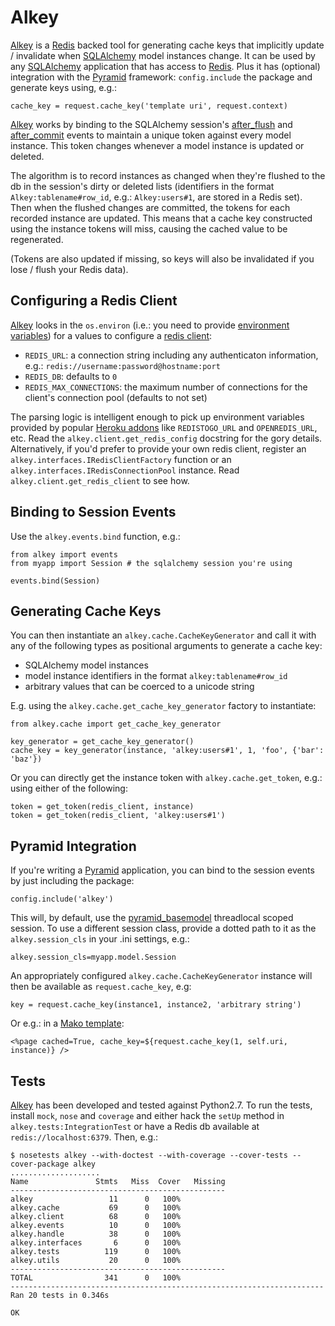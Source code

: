 # Alkey

[Alkey][] is a [Redis][] backed tool for generating cache keys that implicitly
update / invalidate when [SQLAlchemy][] model instances change. It can be used
by any [SQLAlchemy][] application that has access to [Redis][]. Plus it has
(optional) integration with the [Pyramid][] framework: `config.include` the
package and generate keys using, e.g.:

    cache_key = request.cache_key('template uri', request.context)

[Alkey][] works by binding to the SQLAlchemy session's [after_flush][] and
[after_commit][] events to maintain a unique token against every model instance.
This token changes whenever a model instance is updated or deleted.

The algorithm is to record instances as changed when they're flushed to the db
in the session's dirty or deleted lists (identifiers in the format
`Alkey:tablename#row_id`, e.g.: `Alkey:users#1`, are stored in a Redis set).
Then when the flushed changes are committed, the tokens for each recorded
instance are updated. This means that a cache key constructed using the
instance tokens will miss, causing the cached value to be regenerated.

(Tokens are also updated if missing, so keys will also be invalidated if you
lose / flush your Redis data).

## Configuring a Redis Client

[Alkey][] looks in the `os.environ` (i.e.: you need to provide
[environment variables][]) for a values to configure a [redis client][]:

* `REDIS_URL`: a connection string including any authenticaton information, e.g.:
  `redis://username:password@hostname:port`
* `REDIS_DB`: defaults to `0`
* `REDIS_MAX_CONNECTIONS`: the maximum number of connections for the client's
  connection pool (defaults to not set)

The parsing logic is intelligent enough to pick up environment variables
provided by popular [Heroku addons][] like `REDISTOGO_URL` and `OPENREDIS_URL`,
etc. Read the `alkey.client.get_redis_config` docstring for the gory details.
Alternatively, if you'd prefer to provide your own redis client, register an `alkey.interfaces.IRedisClientFactory` function or an
`alkey.interfaces.IRedisConnectionPool` instance. Read 
`alkey.client.get_redis_client` to see how.

## Binding to Session Events

Use the `alkey.events.bind` function, e.g.:
    
    from alkey import events
    from myapp import Session # the sqlalchemy session you're using
    
    events.bind(Session)

## Generating Cache Keys

You can then instantiate an `alkey.cache.CacheKeyGenerator` and call it with
any of the following types as positional arguments to generate a cache key:

* SQLAlchemy model instances
* model instance identifiers in the format `alkey:tablename#row_id`
* arbitrary values that can be coerced to a unicode string

E.g. using the `alkey.cache.get_cache_key_generator` factory to instantiate:

    from alkey.cache import get_cache_key_generator
    
    key_generator = get_cache_key_generator()
    cache_key = key_generator(instance, 'alkey:users#1', 1, 'foo', {'bar': 'baz'})

Or you can directly get the instance token with `alkey.cache.get_token`, e.g.: using
either of the following:

    token = get_token(redis_client, instance)
    token = get_token(redis_client, 'alkey:users#1')

## Pyramid Integration

If you're writing a [Pyramid][] application, you can bind to the session events
by just including the package:

    config.include('alkey')

This will, by default, use the [pyramid_basemodel][] threadlocal scoped session.
To use a different session class, provide a dotted path to it as the
`alkey.session_cls` in your .ini settings, e.g.:

    alkey.session_cls=myapp.model.Session

An appropriately configured `alkey.cache.CacheKeyGenerator` instance will then
be available as ``request.cache_key``, e.g:

    key = request.cache_key(instance1, instance2, 'arbitrary string')

Or e.g.: in a [Mako template][]:

    <%page cached=True, cache_key=${request.cache_key(1, self.uri, instance)} />

## Tests

[Alkey][] has been developed and tested against Python2.7. To run the tests,
install `mock`, `nose` and `coverage` and either hack the `setUp` method in
`alkey.tests:IntegrationTest` or have a Redis db available at
`redis://localhost:6379`. Then, e.g.:

    $ nosetests alkey --with-doctest --with-coverage --cover-tests --cover-package alkey
    ....................
    Name               Stmts   Miss  Cover   Missing
    ------------------------------------------------
    alkey                 11      0   100%   
    alkey.cache           69      0   100%   
    alkey.client          68      0   100%   
    alkey.events          10      0   100%   
    alkey.handle          38      0   100%   
    alkey.interfaces       6      0   100%   
    alkey.tests          119      0   100%   
    alkey.utils           20      0   100%   
    ------------------------------------------------
    TOTAL                341      0   100%   
    ----------------------------------------------------------------------
    Ran 20 tests in 0.346s
    
    OK

[alkey]: http://github.com/thruflo/alkey
[Redis]: http://redis.io
[SQLAlchemy]: http://www.sqlalchemy.org/
[redis client]: https://github.com/andymccurdy/redis-py
[after_flush]: http://docs.sqlalchemy.org/ru/latest/orm/events.html#sqlalchemy.orm.events.SessionEvents.after_flush
[after_commit]: http://docs.sqlalchemy.org/ru/latest/orm/events.html#sqlalchemy.orm.events.SessionEvents.after_commit
[Pyramid]: http://docs.pylonsproject.org/projects/pyramid/en/latest
[Mako template]: http://www.makotemplates.org/
[pyramid_basemodel]: http://github.com/thruflo/pyramid_basemodel
[environment variables]: http://blog.akash.im/per-project-environment-variables-with-forema
[Heroku addons]: https://www.google.co.uk/search?q=Heroku+addons+redis